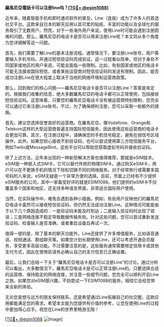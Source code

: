 **羅馬尼亞電話卡可以注册line吗？[[TG💪+ @esim1088](https://t.me/s/esim1088)]**

近年来，随着智能手机和即时通讯软件的普及，Line（连我）成为了许多人的首选社交平台。这款来自日本的聊天应用以其可爱的贴纸、丰富的功能以及全球化的服务吸引了无数用户。然而，对于一些海外用户来说，使用Line时可能会遇到注册困难的问题。那么，羅馬尼亞的电话卡是否可以用来注册Line呢？本文将从多个角度为您详细解答这一问题。

首先，我们需要了解Line的基本注册流程。通常情况下，要注册Line账号，用户需要输入手机号码，并通过短信验证码完成验证。这一过程看似简单，但对于身处不同国家或地区的用户来说，可能会面临一些限制。比如，有些国家或地区的电话卡可能无法接收国际短信，或者某些运营商对短信验证码的发送有限制。因此，能否成功注册Line在很大程度上取决于当地的网络环境和运营商政策。

那么，回到我们的核心问题——羅馬尼亞电话卡是否可以注册Line？答案是肯定的。根据我们收集的信息，绝大多数羅馬尼亞的电话卡都可以正常使用，包括接收短信验证码。这意味着，只要您的羅馬尼亞电话卡没有被运营商特别限制，您完全可以通过它来注册Line账号。不过，为了确保顺利注册，您可以采取一些额外的措施。

首先，建议您选择信誉良好的运营商。在羅馬尼亞，像Vodafone、Orange和Telekom这样的大型运营商普遍支持国际短信服务，因此使用这些运营商的电话卡会更加可靠。其次，在注册过程中，请确保您的手机信号稳定，避免在弱信号区域操作。此外，如果您担心接收不到验证码，也可以尝试使用第三方短信服务平台，例如Twilio或MessageBird，这些平台可以帮助您获取虚拟号码并接收验证码。

除了上述方法，近年来出现的一种新型解决方案也值得推荐，那就是eSIM技术。eSIM是一种嵌入式SIM卡，它可以替代传统的物理SIM卡。通过购买eSIM卡，用户可以在不更换手机的情况下轻松切换不同的网络服务。对于经常旅行或需要多国号码的人来说，eSIM无疑是一个非常方便的选择。目前，市面上已经有不少提供eSIM服务的公司，其中一家备受好评的就是ESIM1088。他们提供的eSIM卡不仅覆盖多个国家和地区，还支持多种语言界面，非常适合国际用户使用。

当然，在实际操作中，难免会遇到各种小插曲。例如，有些用户反映他们的羅馬尼亞电话卡虽然可以接收短信验证码，但仍然无法成功注册Line。这种情况可能是由于以下几个原因造成的：一是验证码未能及时到达；二是输入验证码时出现了错误；三是网络连接不稳定导致数据传输失败。针对这些问题，您可以尝试重新发送验证码、检查输入是否准确，或者重启设备后再试一次。

值得一提的是，除了基本的聊天功能外，Line还提供了许多增值服务，比如语音通话、视频通话、群组聊天等。如果您计划长期使用Line，还可以考虑开通会员服务，享受更多高级功能。不过需要注意的是，这些服务通常需要绑定信用卡或其他支付方式，因此在使用前请务必确认自己的支付信息已正确设置。

最后，让我们总结一下关于“羅馬尼亞电话卡是否可以注册Line”的讨论。通过分析可以看出，大多数情況下，羅馬尼亞电话卡是可以正常注册Line的。只要选择合适的运营商、保持稳定的网络连接，并注意一些细节问题，您完全可以顺利开启Line之旅。如果您对eSIM感兴趣，不妨尝试一下ESIM1088的服务，相信它会给您带来全新的体验。

无论您是想与远方的朋友保持联系，还是希望通过Line拓展自己的社交圈，这款应用都能满足您的需求。希望本文能为您提供有价值的参考，让您在使用Line的过程中更加得心应手。祝您在Line的世界里畅游无阻！

[[TG💪+ @esim1088](https://t.me/s/esim1088) ![Image](https://i.postimg.cc/4NQfJmqS/Snipaste-2025-05-13-00-14-12.png)]